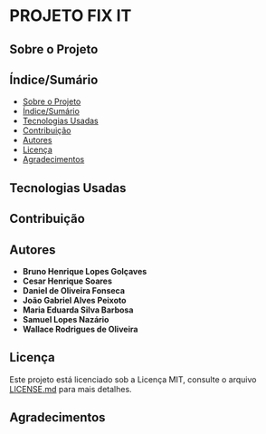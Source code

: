 # PROJETO FIX IT

## Sobre o Projeto




## Índice/Sumário
* [Sobre o Projeto](#Sobre-o-Projeto) 
* [Índice/Sumário](#Índice-/-Sumário)
* [Tecnologias Usadas](#Tecnologias-Usadas)
* [Contribuição](#Contribuição)
* [Autores](#Autores)
* [Licença](#Licença)
* [Agradecimentos](#Agradecimentos)





## Tecnologias Usadas






## Contribuição





## Autores
 - **Bruno Henrique Lopes Golçaves**
 - **Cesar Henrique Soares**
 - **Daniel de Oliveira Fonseca**
 - **João Gabriel Alves Peixoto**
 - **Maria Eduarda Silva Barbosa**
 - **Samuel Lopes Nazário**
 - **Wallace Rodrigues de Oliveira**









## Licença
Este projeto está licenciado sob a Licença MIT, consulte o arquivo [LICENSE.md](https://github.com/samuelllopes/Projeto-Fix-IT/blob/main/LICENSE) para mais detalhes.




## Agradecimentos 
